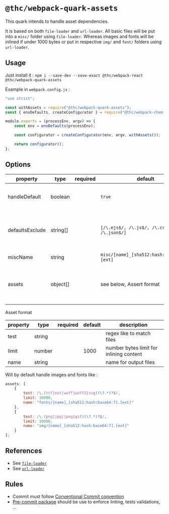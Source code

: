 # `@thc/webpack-quark-assets`

This quark intends to handle asset dependencies.

It is based on both `file-loader` and `url-loader`.
All basic files will be put into a `misc/` folder using `file-loader`.
Whereas images and fonts will be inlined if under 1000 bytes or put in respective `img/` and `font/` folders using `url-loader`.

## Usage

Just install it : `npm i --save-dev --save-exact @thc/webpack-react @thc/webpack-quark-assets`

Example in `webpack.config.js` :

```js
"use strict";

const withAssets = require("@thc/webpack-quark-assets");
const { envDefaults, createConfigurator } = require("@thc/webpack-chemistry");

module.exports = (processEnv, argv) => {
    const env = envDefaults(processEnv);

    const configurator = createConfigurator(env, argv, withAssets());

    return configurator();
};
```

## Options

| property        | type     | required | default                                    | description                                              |
| --------------- | -------- | -------- | ------------------------------------------ | -------------------------------------------------------- |
| handleDefault   | boolean  |          | `true`                                     | if should add a default file loader                      |
| defaultsExclude | string[] |          | `[/\.ejs$/, /\.js$/, /\.css$/, /\.json$/]` | list of excluded files extension for default file loader |
| miscName        | string   |          | `misc/[name]_[sha512:hash:base64:7].[ext]` | name for output files                                    |
| assets          | object[] |          | see below, Assert format                   | special care for specific formats using url loader       |

Asset format

| property | type   | required | default | description                             |
| -------- | ------ | -------- | ------- | --------------------------------------- |
| test     | string |          |         | regex like to match files               |
| limit    | number |          | 1000    | number bytes limit for inlining content |
| name     | string |          |         | name for output files                   |

Will by default handle images and fonts like :

```js
assets: [
    {
        test: /\.(ttf|eot|woff|woff2|svg)(\?.*)?$/,
        limit: 10000,
        name: "fonts/[name]_[sha512:hash:base64:7].[ext]"
    },
    {
        test: /\.(png|jpg|jpeg|gif)(\?.*)?$/,
        limit: 10000,
        name: "img/[name]_[sha512:hash:base64:7].[ext]"
    }
];
```

## References

-   See [`file-loader`](https://github.com/webpack-contrib/file-loader)
-   See [`url-loader`](https://github.com/webpack-contrib/url-loader)

## Rules

-   Commit must follow [Conventional Commit convention](https://conventionalcommits.org/)
-   [Pre-commit package](https://www.npmjs.com/package/pre-commit) should be use to enforce linting, tests validations, ...
